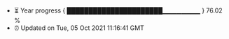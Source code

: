 - ⏳ Year progress { ██████████████████████▁▁▁▁▁▁▁▁ } 76.02 %
- ⏰ Updated on Tue, 05 Oct 2021 11:16:41 GMT

